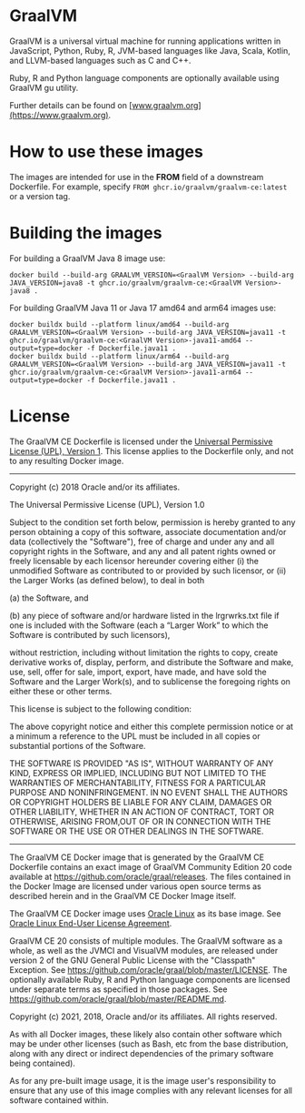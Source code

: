 
# GraalVM

GraalVM is a universal virtual machine for running applications written in JavaScript, Python, Ruby, R, JVM-based languages like Java, Scala, Kotlin, and LLVM-based languages such as C and C++.

Ruby, R and Python language components are optionally available using GraalVM gu utility.

Further details can be found on [www.graalvm.org](https://www.graalvm.org).


# How to use these images

The images are intended for use in the **FROM** field of a downstream Dockerfile. For example, specify `FROM ghcr.io/graalvm/graalvm-ce:latest` or a version tag.

# Building the images

For building a GraalVM Java 8 image use:

```
docker build --build-arg GRAALVM_VERSION=<GraalVM Version> --build-arg JAVA_VERSION=java8 -t ghcr.io/graalvm/graalvm-ce:<GraalVM Version>-java8 .
```

For building GraalVM Java 11 or Java 17 amd64 and arm64 images use:

```
docker buildx build --platform linux/amd64 --build-arg GRAALVM_VERSION=<GraalVM Version> --build-arg JAVA_VERSION=java11 -t ghcr.io/graalvm/graalvm-ce:<GraalVM Version>-java11-amd64 --output=type=docker -f Dockerfile.java11 .
docker buildx build --platform linux/arm64 --build-arg GRAALVM_VERSION=<GraalVM Version> --build-arg JAVA_VERSION=java11 -t ghcr.io/graalvm/graalvm-ce:<GraalVM Version>-java11-arm64 --output=type=docker -f Dockerfile.java11 .
```

# License
The GraalVM CE Dockerfile is licensed under the [Universal Permissive License (UPL), Version 1](https://opensource.org/licenses/UPL).  This license applies to the Dockerfile only, and not to any resulting Docker image.

**********************************************
	
Copyright (c) 2018 Oracle and/or its affiliates.

The Universal Permissive License (UPL), Version 1.0

Subject to the condition set forth below, permission is hereby granted to any person obtaining a copy of this software, associate documentation and/or data (collectively the "Software"), free of charge and under any and all copyright rights in the Software, and any and all patent rights owned or freely licensable by each licensor hereunder covering either (i) the unmodified Software as contributed to or provided by such licensor, or (ii) the Larger Works (as defined below), to deal in both

(a) the Software, and 

(b) any piece of software and/or hardware listed in the lrgrwrks.txt file if one is included with the Software (each a “Larger Work” to which the Software is contributed by such licensors), 

without restriction, including without limitation the rights to copy, create derivative works of, display, perform, and distribute the Software and make, use, sell, offer for sale, import, export, have made, and have sold the Software and the Larger Work(s), and to sublicense the foregoing rights on either these or other terms.

This license is subject to the following condition:

The above copyright notice and either this complete permission notice or at a minimum a reference to the UPL must be included in all copies or substantial portions of the Software.

THE SOFTWARE IS PROVIDED "AS IS", WITHOUT WARRANTY OF ANY KIND, EXPRESS OR IMPLIED, INCLUDING BUT NOT LIMITED TO THE WARRANTIES OF MERCHANTABILITY, FITNESS FOR A PARTICULAR PURPOSE AND NONINFRINGEMENT. IN NO EVENT SHALL THE AUTHORS OR COPYRIGHT HOLDERS BE LIABLE FOR ANY CLAIM, DAMAGES OR OTHER LIABILITY, WHETHER IN AN ACTION OF CONTRACT, TORT OR OTHERWISE, ARISING FROM,OUT OF OR IN CONNECTION WITH THE SOFTWARE OR THE USE OR OTHER DEALINGS IN THE SOFTWARE. 

**********************************************
    
The GraalVM CE Docker image that is generated by the GraalVM CE Dockerfile contains an exact image of GraalVM Community Edition 20 code available at https://github.com/oracle/graal/releases. The files contained in the Docker Image are licensed under various open source terms as described herein and in the GraalVM CE Docker Image itself.  

The GraalVM CE Docker image uses [Oracle Linux](https://hub.docker.com/_/oraclelinux/) as its base image. See [Oracle Linux End-User License Agreement](https://oss.oracle.com/ol7/EULA).

GraalVM CE 20 consists of multiple modules.  The GraalVM software as a whole, as well as the JVMCI and VisualVM modules, are released under version 2 of the GNU General Public License with the "Classpath" Exception.  See https://github.com/oracle/graal/blob/master/LICENSE.  The optionally available Ruby, R and Python language components are licensed under separate terms as specified in those packages. See https://github.com/oracle/graal/blob/master/README.md.  

Copyright (c) 2021, 2018, Oracle and/or its affiliates. All rights reserved.

As with all Docker images, these likely also contain other software which may be under other licenses (such as Bash, etc from the base distribution, along with any direct or indirect dependencies of the primary software being contained).

As for any pre-built image usage, it is the image user's responsibility to ensure that any use of this image complies with any relevant licenses for all software contained within.


